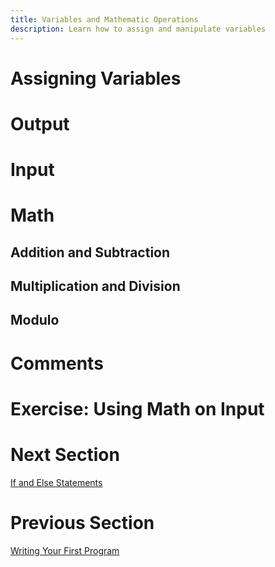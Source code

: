 ```yaml
---
title: Variables and Mathematic Operations
description: Learn how to assign and manipulate variables
---
```


# Assigning Variables

# Output

# Input

# Math

## Addition and Subtraction

## Multiplication and Division

## Modulo

# Comments

# Exercise: Using Math on Input

# Next Section
[If and Else Statements](6-ifelse.md)

# Previous Section
[Writing Your First Program](4-helloworld.md)